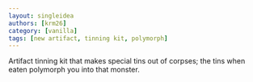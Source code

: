 ```yaml
---
layout: singleidea
authors: [krm26]
category: [vanilla]
tags: [new artifact, tinning kit, polymorph]
---
```

Artifact tinning kit that makes special tins out of corpses; the tins when eaten
polymorph you into that monster.
